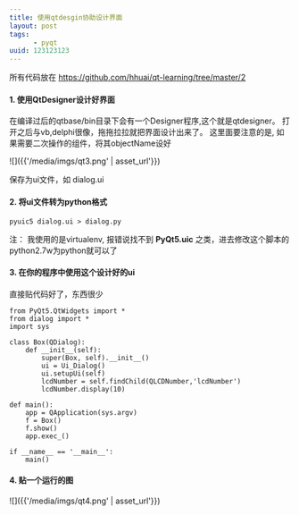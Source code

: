 ```yaml
---
title: 使用qtdesgin协助设计界面
layout: post
tags: 
      - pyqt
uuid: 123123123
---
```


所有代码放在
https://github.com/hhuai/qt-learning/tree/master/2

#### 1. 使用QtDesigner设计好界面

在编译过后的qtbase/bin目录下会有一个Designer程序,这个就是qtdesigner。 
打开之后与vb,delphi很像，拖拖拉拉就把界面设计出来了。
这里面要注意的是, 如果需要二次操作的组件，将其objectName设好

![]({{'/media/imgs/qt3.png' | asset_url'}})

保存为ui文件，如 dialog.ui

#### 2. 将ui文件转为python格式

```
pyuic5 dialog.ui > dialog.py
```
注：  我使用的是virtualenv, 报错说找不到 **PyQt5.uic** 之类，进去修改这个脚本的 python2.7w为python就可以了

#### 3. 在你的程序中使用这个设计好的ui

直接贴代码好了，东西很少

```
from PyQt5.QtWidgets import *
from dialog import *
import sys

class Box(QDialog):
    def __init__(self):
        super(Box, self).__init__()
        ui = Ui_Dialog() 
        ui.setupUi(self)
        lcdNumber = self.findChild(QLCDNumber,'lcdNumber')
        lcdNumber.display(10)

def main():
    app = QApplication(sys.argv)
    f = Box()
    f.show()
    app.exec_()
    
if __name__ == '__main__':
    main()  
```

#### 4. 贴一个运行的图

![]({{'/media/imgs/qt4.png' | asset_url'}})
